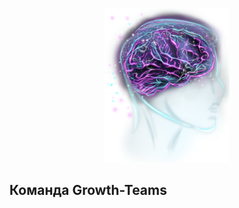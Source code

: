 <p align="center">
<img src="./brain.png" alt="brain" width="200" />
</div>

## Команда Growth-Teams


